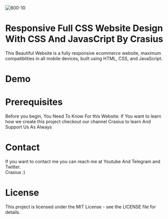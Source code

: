 
![800-10](https://github.com/user-attachments/assets/e0084967-fe9c-448b-88f7-0f0e7aaeebed)

<h1>Responsive Full CSS Website Design With CSS And JavasCript By Crasius</h1>

This Beautiful Website is a fully responsive ecommerce website, maximum compatiblities in all mobile devices, built using HTML, CSS, and JavaScript.

<h1>Demo</h1>







<h1>Prerequisites</h1>
Before you begin, You Need To Know For this Website:
If You want to learn how we create this project checkout our channel Crasius to learn And Support Us As Always

<h1>Contact</h1>
If you want to contact me you can reach me at Youtube And Telegram and Twitter.

<br>
Crasius :)

<h1>License</h1>
This project is licensed under the MIT License - see the LICENSE file for details.

